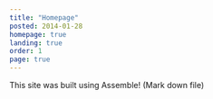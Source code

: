 ```yaml
---
title: "Homepage"
posted: 2014-01-28
homepage: true
landing: true
order: 1
page: true
---
```


This site was built using Assemble! (Mark down file)

